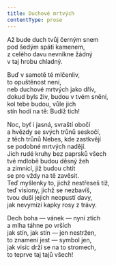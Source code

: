 ```yaml
---
title: Duchové mrtvých
contentType: prose
---
```


  

Až bude duch tvůj černým snem  
pod šedým spáti kamenem,  
z celého davu nevnikne žádný  
v taj hrobu chladný.

  

Buď v samotě té mlčenliv,  
to opuštěnost není,  
neb duchové mrtvých jako dřív,  
dokud byls živ, budou v tvém snění,  
kol tebe budou, vůle jich  
stín hodí na tě: Budiž tich!

  

Noc, byť i jasná, svraští obočí  
a hvězdy se svých trůnů seskočí,  
z těch trůnů Nebes, kde zastkvějí  
se podobné mrtvých nadějí.  
Jich rudé kruhy bez paprsků všech  
tvé mdlobě budou děsný žeh  
a zimnicí, jíž budou chtít  
se pro vždy na tě zavěsit.  
Teď myšlenky to, jichž nestřeseš tíž,  
teď visiony, jichž se nezbavíš,  
tvou duši jejich neopustí davy,  
jak nevymizí kapky rosy z trávy.

  

Dech boha — vánek — nyní ztich  
a mlha táhne po vrších  
jak stín, jak stín — jen nestržen,  
to znamení jest — symbol jen,  
jak visíc drží se na to stromech,  
to teprve taj tajů všech!
